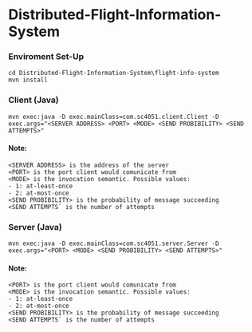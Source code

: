 # Distributed-Flight-Information-System

### Enviroment Set-Up
```
cd Distributed-Flight-Information-System\flight-info-system
mvn install
```

### Client (Java)
```
mvn exec:java -D exec.mainClass=com.sc4051.client.Client -D exec.args="<SERVER ADDRESS> <PORT> <MODE> <SEND PROBIBILITY> <SEND ATTEMPTS>"
```
#### Note:
```
<SERVER ADDRESS> is the address of the server
<PORT> is the port client would comunicate from
<MODE> is the invocation semantic. Possible values:
- 1: at-least-once
- 2: at-most-once
<SEND PROBIBILITY> is the probability of message succeeding
<SEND ATTEMPTS` is the number of attempts
```

### Server (Java)
```
mvn exec:java -D exec.mainClass=com.sc4051.server.Server -D exec.args="<PORT> <MODE> <SEND PROBIBILITY> <SEND ATTEMPTS>"
```
#### Note:
```
<PORT> is the port client would comunicate from
<MODE> is the invocation semantic. Possible values:
- 1: at-least-once
- 2: at-most-once
<SEND PROBIBILITY> is the probability of message succeeding
<SEND ATTEMPTS` is the number of attempts
```
